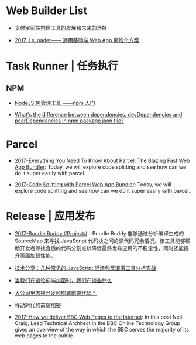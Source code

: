 # Web Builder List

- [支付宝前端构建工具的发展和未来的选择](https://github.com/pigcan/blog/issues/4)

- [2017-LsLoader—— 通用移动端 Web App 离线化方案](https://tech.meituan.com/LsLoader.html)

# Task Runner | 任务执行

## NPM

- [NodeJS 包管理工具 ——npm 入门](http://aerotiger.info/archives/beginners-guide-node-package-manager.html)

- [What's the difference between dependencies, devDependencies and peerDependencies in npm package.json file?](http://stackoverflow.com/questions/18875674/whats-the-difference-between-dependencies-devdependencies-and-peerdependencies/22004559#22004559)

# Parcel

- [2017-Everything You Need To Know About Parcel: The Blazing Fast Web App Bundler](https://parg.co/U4D): Today, we will explore code splitting and see how can we do it super easily with parcel.

- [2017-Code Splitting with Parcel Web App Bundler](https://hackernoon.com/code-splitting-with-parcel-web-app-bundler-fe06cc3a20da): Today, we will explore code splitting and see how can we do it super easily with parcel.

# Release | 应用发布

- [2017-Bundle Buddy #Project#](https://github.com/samccone/bundle-buddy)：Bundle Buddy 能够通过分析编译生成的 SourceMap 来寻找 JavaScript 代码块之间的源代码冗余情况。该工具能够帮助开发者寻找合适的代码分割点以降低最终发布应用的不稳定性，同时还能提升页面加载性能。

- [技术分享：几种常见的 JavaScript 混淆和反混淆工具分析实战 ](http://www.freebuf.com/articles/web/97945.html)

- [当我们在谈论前端加密时，我们在谈些什么](http://qianduan.guru/2016/09/02/security-for-web-developer/)

- [大公司里怎样开发和部署前端代码？](https://github.com/fouber/blog/issues/6)

- [移动时代的前端加密](http://blog.csdn.net/zswang/article/details/47438561)

- [2017-How we deliver BBC Web Pages to the Internet](https://parg.co/U6c): In this post Neil Craig, Lead Technical Architect in the BBC Online Technology Group gives an overview of the way in which the BBC serves the majority of its web pages to the public.
